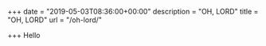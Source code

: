 +++
date = "2019-05-03T08:36:00+00:00"
description = "OH, LORD"
title = "OH, LORD"
url = "/oh-lord/"

+++
Hello